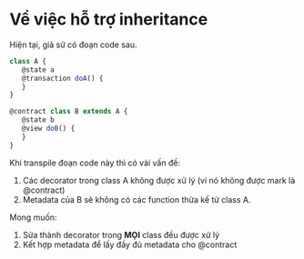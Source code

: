 # Về việc hỗ trợ inheritance

Hiện tại, giả sử có đoạn code sau.
```js
class A {
   @state a
   @transaction doA() {
   }
}

@contract class B extends A {
   @state b
   @view doB() {
   }
}
```

Khi transpile đoạn code này thì có vài vấn đề:
1. Các decorator trong class A không được xử lý (ví nó không được mark là @contract)
2. Metadata của B sẽ không có các function thừa kế từ class A.

Mong muốn:
1. Sửa thành decorator trong __MỌI__ class đều được xử lý
2. Kết hợp metadata để lấy đầy đủ metadata cho @contract
